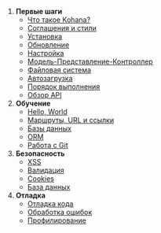 1. **Первые шаги**
   - [Что такое Kohana?](about.kohana)
   - [Соглашения и стили](about.conventions)
   - [Установка](about.install)
   - [Обновление](about.upgrading)
   - [Настройка](about.configuration)
   - [Модель-Представление-Контроллер](about.mvc)
   - [Файловая система](about.filesystem)
   - [Автозагрузка](about.autoloading)
   - [Порядок выполнения](about.flow)
   - [Обзор API](api)
2. **Обучение**
   - [Hello, World](tutorials.helloworld)
   - [Маршруты, URL и ссылки](tutorials.urls)
   - [Базы данных](tutorials.databases)
   - [ORM](tutorials.orm)
   - [Работа с Git](tutorials.git)
3. **Безопасность**
   - [XSS](security.xss)
   - [Валидация](security.validation)
   - [Cookies](security.cookies)
   - [База данных](security.database)
4. **Отладка**
   - [Отладка кода](debugging.code)
   - [Обработка ошибок](debugging.errors)
   - [Профилирование](debugging.profiling)
